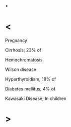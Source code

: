 # .

# <

Pregnancy

Cirrhosis; 23% of

Hemochromatosis

Wilson disease

Hyperthyroidism; 18% of

Diabetes mellitus; 4% of

Kawasaki Disease; In children

# >
